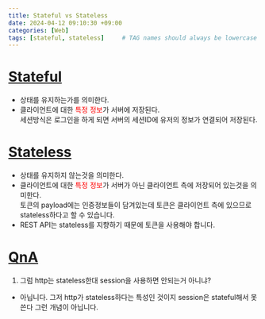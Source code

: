 ```yaml
---
title: Stateful vs Stateless
date: 2024-04-12 09:10:30 +09:00
categories: [Web]
tags: [stateful, stateless]     # TAG names should always be lowercase
---
```


# <u>Stateful</u>
- 상태를 유지하는가를 의미한다.
- 클라이언트에 대한 <span style="color:red">특정 정보</span>가 서버에 저장된다.<br>
세션방식은 로그인을 하게 되면 서버의 세션ID에 유저의 정보가 연결되어 저장된다. 

# <u>Stateless</u>
- 상태를 유지하지 않는것을 의미한다. 
- 클라이언트에 대한 <span style="color:red">특정 정보</span>가 서버가 아닌 클라이언트 측에 저장되어 있는것을 의미한다.
<br>토큰의 payload에는 인증정보들이 담겨있는데 토큰은 클라이언트 측에 있으므로 stateless하다고 할 수 있습니다.
- REST API는 stateless를 지향하기 때문에 토큰을 사용해야 합니다.

# <u>QnA</u>
1. 그럼 http는 stateless한대 session을 사용하면 안되는거 아니냐?
- 아닙니다. 그저 http가 stateless하다는 특성인 것이지 session은 stateful해서 못쓴다 그런 개념이 아닙니다.